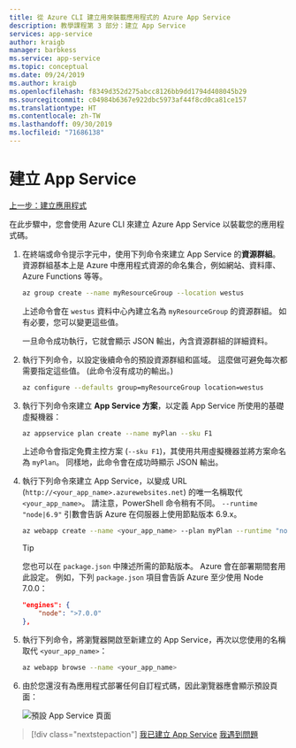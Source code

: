```yaml
---
title: 從 Azure CLI 建立用來裝載應用程式的 Azure App Service
description: 教學課程第 3 部分：建立 App Service
services: app-service
author: kraigb
manager: barbkess
ms.service: app-service
ms.topic: conceptual
ms.date: 09/24/2019
ms.author: kraigb
ms.openlocfilehash: f8349d352d275abcc8126bb9dd1794d408045b29
ms.sourcegitcommit: c04984b6367e922dbc5973af44f8cd0ca81ce157
ms.translationtype: HT
ms.contentlocale: zh-TW
ms.lasthandoff: 09/30/2019
ms.locfileid: "71686138"
---
```

# <a name="create-the-app-service"></a>建立 App Service

[上一步：建立應用程式](tutorial-vscode-azure-cli-node-02.md)

在此步驟中，您會使用 Azure CLI 來建立 Azure App Service 以裝載您的應用程式碼。

1. 在終端或命令提示字元中，使用下列命令來建立 App Service 的**資源群組**。 資源群組基本上是 Azure 中應用程式資源的命名集合，例如網站、資料庫、Azure Functions 等等。

    ```bash
    az group create --name myResourceGroup --location westus
    ```

    上述命令會在 `westus` 資料中心內建立名為 `myResourceGroup` 的資源群組。 如有必要，您可以變更這些值。

    一旦命令成功執行，它就會顯示 JSON 輸出，內含資源群組的詳細資料。

1. 執行下列命令，以設定後續命令的預設資源群組和區域。 這麼做可避免每次都需要指定這些值。 (此命令沒有成功的輸出。)

    ```bash
    az configure --defaults group=myResourceGroup location=westus
    ```

1. 執行下列命令來建立 **App Service 方案**，以定義 App Service 所使用的基礎虛擬機器：

    ```bash
    az appservice plan create --name myPlan --sku F1
    ```

    上述命令會指定免費主控方案 (`--sku F1`)，其使用共用虛擬機器並將方案命名為 `myPlan`。 同樣地，此命令會在成功時顯示 JSON 輸出。

1. 執行下列命令來建立 App Service，以變成 URL (`http://<your_app_name>.azurewebsites.net`) 的唯一名稱取代 `<your_app_name>`。 請注意，PowerShell 命令稍有不同。 `--runtime "node|6.9"` 引數會告訴 Azure 在伺服器上使用節點版本 6.9.x。

    ```bash
    az webapp create --name <your_app_name> --plan myPlan --runtime "node|6.9"
    ```

    > [!TIP]
    > 您也可以在 `package.json` 中陳述所需的節點版本。 Azure 會在部署期間套用此設定。 例如，下列 `package.json` 項目會告訴 Azure 至少使用 Node 7.0.0：
    >
    > ``` json
    > "engines": {
    >     "node": ">7.0.0"
    > },
    > ```

1. 執行下列命令，將瀏覽器開啟至新建立的 App Service，再次以您使用的名稱取代 `<your_app_name>`：

    ```bash
    az webapp browse --name <your_app_name>
    ```

1. 由於您還沒有為應用程式部署任何自訂程式碼，因此瀏覽器應會顯示預設頁面：

    ![預設 App Service 頁面](media/azure-cli/azure-default-page.png)

> [!div class="nextstepaction"]
> [我已建立 App Service](tutorial-vscode-azure-cli-node-04.md) [我遇到問題](https://www.research.net/r/PWZWZ52?tutorial=node-deployment&step=create-website)
